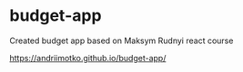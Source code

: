 # budget-app
Created budget app based on Maksym Rudnyi react course


https://andriimotko.github.io/budget-app/
